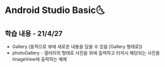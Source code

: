 # Android Studio Basic:last_quarter_moon_with_face:

## 학습 내용 - 21/4/27

- Gallery (동적으로 뷰에 새로운 내용을 담을 수 있음 [Gallery 형태로])
- photoGallery - 갤러리의 형태로 사진을 위에 출력하고 터치시 해당되는 사진을 ImageView에 출력하는 예제

